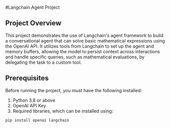 #Langchain Agent Project


## Project Overview
This project demonstrates the use of Langchain's agent framework to build a conversational agent that can solve basic mathematical expressions using the OpenAI API. It utilizes tools from Langchain to set up the agent and memory buffers, allowing the model to persist context across interactions and handle specific queries, such as mathematical evaluations, by delegating the task to a custom tool.


## Prerequisites
Before running the project, you must have the following installed:

1. Python 3.8 or above
2. OpenAI API Key
3. Required libraries, which can be installed using: 
````
pip install openai langchain
````
